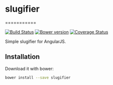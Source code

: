 # slugifier
===========

[![Build Status](https://travis-ci.org/vallejosfab/slugifier.svg?branch=master)](https://travis-ci.org/vallejosfab/slugifier)
[![Bower version](https://badge.fury.io/bo/slugifier.svg)](http://badge.fury.io/bo/slugifier)
[![Coverage Status](https://img.shields.io/coveralls/vallejosfab/slugifier.svg)](https://coveralls.io/r/vallejosfab/slugifier)

Simple slugifier for AngularJS.


## Installation

Download it with bower:

```sh
bower install --save slugifier
```






